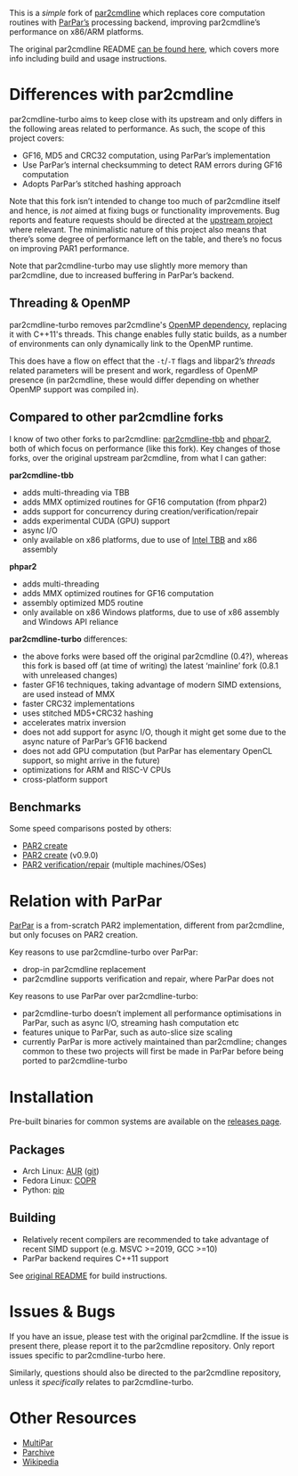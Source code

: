 This is a *simple* fork of [par2cmdline](https://github.com/Parchive/par2cmdline) which replaces core computation routines with [ParPar’s](https://github.com/animetosho/ParPar) processing backend, improving par2cmdline’s performance on x86/ARM platforms.

The original par2cmdline README [can be found here](https://github.com/Parchive/par2cmdline/blob/master/README.md), which covers more info including build and usage instructions.

# Differences with par2cmdline

par2cmdline-turbo aims to keep close with its upstream and only differs in the following areas related to performance. As such, the scope of this project covers:

* GF16, MD5 and CRC32 computation, using ParPar’s implementation
* Use ParPar’s internal checksumming to detect RAM errors during GF16 computation
* Adopts ParPar’s stitched hashing approach

Note that this fork isn’t intended to change too much of par2cmdline itself and hence, is *not* aimed at fixing bugs or functionality improvements. Bug reports and feature requests should be directed at the [upstream project](https://github.com/Parchive/par2cmdline) where relevant.
The minimalistic nature of this project also means that there’s some degree of performance left on the table, and there’s no focus on improving PAR1 performance.

Note that par2cmdline-turbo may use slightly more memory than par2cmdline, due to increased buffering in ParPar’s backend.

## Threading & OpenMP

par2cmdline-turbo removes par2cmdline's [OpenMP dependency](https://github.com/jkansanen/par2cmdline-mt), replacing it with C++11's threads. This change enables fully static builds, as a number of environments can only dynamically link to the OpenMP runtime.

This does have a flow on effect that the `-t`/`-T` flags and libpar2’s *threads* related parameters will be present and work, regardless of OpenMP presence (in par2cmdline, these would differ depending on whether OpenMP support was compiled in).

## Compared to other par2cmdline forks

I know of two other forks to par2cmdline: [par2cmdline-tbb](https://web.archive.org/web/20150526072258/http://www.chuchusoft.com/par2_tbb) and [phpar2](http://www.paulhoule.com/phpar2/index.php), both of which focus on performance (like this fork). Key changes of those forks, over the original upstream par2cmdline, from what I can gather:

**par2cmdline-tbb**

* adds multi-threading via TBB
* adds MMX optimized routines for GF16 computation (from phpar2)
* adds support for concurrency during creation/verification/repair
* adds experimental CUDA (GPU) support
* async I/O
* only available on x86 platforms, due to use of [Intel TBB](https://www.intel.com/content/www/us/en/developer/articles/guide/get-started-with-tbb.html) and x86 assembly

**phpar2**

* adds multi-threading
* adds MMX optimized routines for GF16 computation
* assembly optimized MD5 routine
* only available on x86 Windows platforms, due to use of x86 assembly and Windows API reliance

**par2cmdline-turbo** differences:

* the above forks were based off the original par2cmdline (0.4?), whereas this fork is based off (at time of writing) the latest ‘mainline’ fork (0.8.1 with unreleased changes)
* faster GF16 techniques, taking advantage of modern SIMD extensions, are used instead of MMX
* faster CRC32 implementations
* uses stitched MD5+CRC32 hashing
* accelerates matrix inversion
* does not add support for async I/O, though it might get some due to the async nature of ParPar’s GF16 backend
* does not add GPU computation (but ParPar has elementary OpenCL support, so might arrive in the future)
* optimizations for ARM and RISC-V CPUs
* cross-platform support

## Benchmarks

Some speed comparisons posted by others:

* [PAR2 create](https://github.com/animetosho/ParPar/blob/master/benchmarks/info.md)
* [PAR2 create](https://github.com/animetosho/par2cmdline-turbo/issues/4#issue-1640569835) (v0.9.0)
* [PAR2 verification/repair](https://gist.github.com/thezoggy/3c243b712f0cc960fa4dd78ff1ab56e7) (multiple machines/OSes)

# Relation with ParPar

[ParPar](https://github.com/animetosho/ParPar) is a from-scratch PAR2 implementation, different from par2cmdline, but only focuses on PAR2 creation.

Key reasons to use par2cmdline-turbo over ParPar:

* drop-in par2cmdline replacement
* par2cmdline supports verification and repair, where ParPar does not

Key reasons to use ParPar over par2cmdline-turbo:

* par2cmdline-turbo doesn’t implement all performance optimisations in ParPar, such as async I/O, streaming hash computation etc
* features unique to ParPar, such as auto-slice size scaling
* currently ParPar is more actively maintained than par2cmdline; changes common to these two projects will first be made in ParPar before being ported to par2cmdline-turbo

# Installation

Pre-built binaries for common systems are available on the [releases page](https://github.com/animetosho/par2cmdline-turbo/releases).

## Packages

* Arch Linux: [AUR](https://aur.archlinux.org/packages/par2cmdline-turbo) ([git](https://aur.archlinux.org/packages/par2cmdline-turbo-git))
* Fedora Linux: [COPR](https://copr.fedorainfracloud.org/coprs/errornointernet/par2cmdline-turbo)
* Python: [pip](https://pypi.org/project/par2cmdline-turbo/)

## Building

* Relatively recent compilers are recommended to take advantage of recent SIMD support (e.g. MSVC >=2019, GCC >=10)
* ParPar backend requires C++11 support

See [original README](https://github.com/Parchive/par2cmdline/blob/master/README.md#compiling-par2cmdline) for build instructions.

# Issues & Bugs

If you have an issue, please test with the original par2cmdline. If the issue is present there, please report it to the par2cmdline repository. Only report issues specific to par2cmdline-turbo here.

Similarly, questions should also be directed to the par2cmdline repository, unless it *specifically* relates to par2cmdline-turbo.

# Other Resources

* [MultiPar](https://hp.vector.co.jp/authors/VA021385/)
* [Parchive](https://parchive.github.io/)
* [Wikipedia](https://en.wikipedia.org/wiki/Parchive)